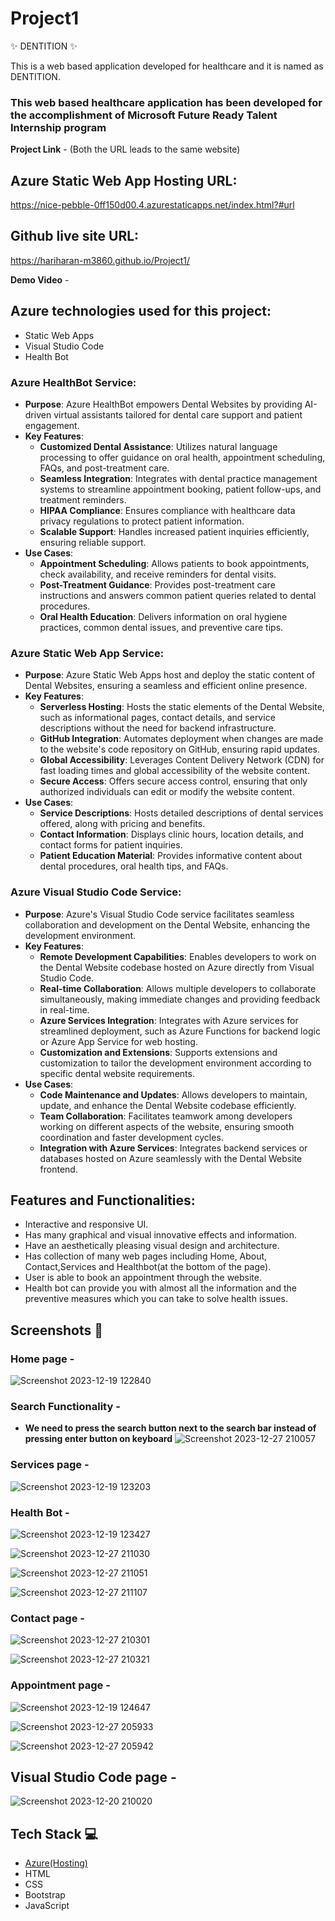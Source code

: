 # Project1
✨ DENTITION ✨

This is a web based application developed for healthcare and it is named as DENTITION.

### This web based healthcare application has been developed for the accomplishment of Microsoft Future Ready Talent Internship program


**Project Link** - (Both the URL leads to the same website)
## Azure Static Web App Hosting URL:
https://nice-pebble-0ff150d00.4.azurestaticapps.net/index.html?#url

## Github live site URL:
https://hariharan-m3860.github.io/Project1/

**Demo Video** -  

## Azure technologies used for this project:
- Static Web Apps
- Visual Studio Code
- Health Bot

### Azure HealthBot Service:
- **Purpose**: Azure HealthBot empowers Dental Websites by providing AI-driven virtual assistants tailored for dental care support and patient engagement.
- **Key Features**:
  - **Customized Dental Assistance**: Utilizes natural language processing to offer guidance on oral health, appointment scheduling, FAQs, and post-treatment care.
  - **Seamless Integration**: Integrates with dental practice management systems to streamline appointment booking, patient follow-ups, and treatment reminders.
  - **HIPAA Compliance**: Ensures compliance with healthcare data privacy regulations to protect patient information.
  - **Scalable Support**: Handles increased patient inquiries efficiently, ensuring reliable support.
- **Use Cases**:
  - **Appointment Scheduling**: Allows patients to book appointments, check availability, and receive reminders for dental visits.
  - **Post-Treatment Guidance**: Provides post-treatment care instructions and answers common patient queries related to dental procedures.
  - **Oral Health Education**: Delivers information on oral hygiene practices, common dental issues, and preventive care tips.

### Azure Static Web App Service:
- **Purpose**: Azure Static Web Apps host and deploy the static content of Dental Websites, ensuring a seamless and efficient online presence.
- **Key Features**:
  - **Serverless Hosting**: Hosts the static elements of the Dental Website, such as informational pages, contact details, and service descriptions without the need for backend infrastructure.
  - **GitHub Integration**: Automates deployment when changes are made to the website's code repository on GitHub, ensuring rapid updates.
  - **Global Accessibility**: Leverages Content Delivery Network (CDN) for fast loading times and global accessibility of the website content.
  - **Secure Access**: Offers secure access control, ensuring that only authorized individuals can edit or modify the website content.
- **Use Cases**:
  - **Service Descriptions**: Hosts detailed descriptions of dental services offered, along with pricing and benefits.
  - **Contact Information**: Displays clinic hours, location details, and contact forms for patient inquiries.
  - **Patient Education Material**: Provides informative content about dental procedures, oral health tips, and FAQs.

### Azure Visual Studio Code Service:
- **Purpose**: Azure's Visual Studio Code service facilitates seamless collaboration and development on the Dental Website, enhancing the development environment.
- **Key Features**:
  - **Remote Development Capabilities**: Enables developers to work on the Dental Website codebase hosted on Azure directly from Visual Studio Code.
  - **Real-time Collaboration**: Allows multiple developers to collaborate simultaneously, making immediate changes and providing feedback in real-time.
  - **Azure Services Integration**: Integrates with Azure services for streamlined deployment, such as Azure Functions for backend logic or Azure App Service for web hosting.
  - **Customization and Extensions**: Supports extensions and customization to tailor the development environment according to specific dental website requirements.
- **Use Cases**:
  - **Code Maintenance and Updates**: Allows developers to maintain, update, and enhance the Dental Website codebase efficiently.
  - **Team Collaboration**: Facilitates teamwork among developers working on different aspects of the website, ensuring smooth coordination and faster development cycles.
  - **Integration with Azure Services**: Integrates backend services or databases hosted on Azure seamlessly with the Dental Website frontend.


## Features and Functionalities:

- Interactive and responsive UI.
- Has many graphical and visual innovative effects and information.
- Have an aesthetically pleasing visual design and architecture.
- Has collection of many web pages including Home, About, Contact,Services and Healthbot(at the bottom of the page).
- User is able to book an appointment through the website.
- Health bot can provide you with almost all the information and the preventive measures which you can take to solve health issues.


## Screenshots 📸
### Home page -   
![Screenshot 2023-12-19 122840](https://github.com/Hariharan-M3860/Project1/assets/152625411/d275ec19-de14-487d-b94e-9447b80ab877)

### Search Functionality - 
- **We need to press the search button next to the search bar instead of pressing enter button on keyboard**
![Screenshot 2023-12-27 210057](https://github.com/Hariharan-M3860/Project1/assets/152625411/74dd6eab-aaff-417b-a41f-68651c9b76da)

### Services page -
![Screenshot 2023-12-19 123203](https://github.com/Hariharan-M3860/Project1/assets/152625411/45b9d259-16cc-415e-9999-9bfd633d88b1)

### Health Bot -
![Screenshot 2023-12-19 123427](https://github.com/Hariharan-M3860/Project1/assets/152625411/5c1901e9-de23-4caf-9f53-418831f4a481)

![Screenshot 2023-12-27 211030](https://github.com/Hariharan-M3860/Project1/assets/152625411/1380dba1-455b-4bd6-be60-b1b9f69cd4b5)

![Screenshot 2023-12-27 211051](https://github.com/Hariharan-M3860/Project1/assets/152625411/b22bee36-90e5-4eb8-85c5-1bc00384f4da)

![Screenshot 2023-12-27 211107](https://github.com/Hariharan-M3860/Project1/assets/152625411/043ea988-e2c4-417e-bf21-1eda3ebe70b4)

### Contact page -
![Screenshot 2023-12-27 210301](https://github.com/Hariharan-M3860/Project1/assets/152625411/6f1d5969-c661-4793-964f-a733f638c11c)

![Screenshot 2023-12-27 210321](https://github.com/Hariharan-M3860/Project1/assets/152625411/f01568ff-2992-48a2-b053-7a5dd1456990)

### Appointment page -
![Screenshot 2023-12-19 124647](https://github.com/Hariharan-M3860/Project1/assets/152625411/aadc3ce9-91fb-4bc7-a81d-0bf66e1e8413)

![Screenshot 2023-12-27 205933](https://github.com/Hariharan-M3860/Project1/assets/152625411/2aac0c31-ce54-4d3a-b2fb-009829d80891)

![Screenshot 2023-12-27 205942](https://github.com/Hariharan-M3860/Project1/assets/152625411/62244390-3883-40fe-800e-ff3001f3001f)

## Visual Studio Code page -
![Screenshot 2023-12-20 210020](https://github.com/Hariharan-M3860/Project1/assets/152625411/be1d1a87-10f8-4c7a-bf83-7ff911322598)


## Tech Stack 💻

- [Azure(Hosting)](https://azure.microsoft.com/en-in/features/azure-portal/)
- HTML
- CSS
- Bootstrap
- JavaScript
